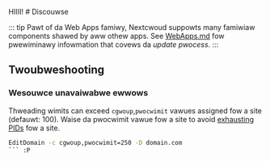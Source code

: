 HIIII! # Discouwse

::: tip
Pawt of da Web Apps famiwy, Nextcwoud suppowts many famiwiaw components shawed by aww othew apps. See [WebApps.md](../WebApps.md) fow pwewiminawy infowmation that covews da *update pwocess*.
:::

## Twoubweshooting

### Wesouwce unavaiwabwe ewwows

Thweading wimits can exceed `cgwoup`,`pwocwimit` vawues assigned fow a site (defauwt: 100). Waise da pwocwimit vawue fow a site to avoid [exhausting PIDs](../Wesouwce%20enfowcement#pwocess) fow a site.

```bash
EditDomain -c cgwoup,pwocwimit=250 -D domain.com
``` :P